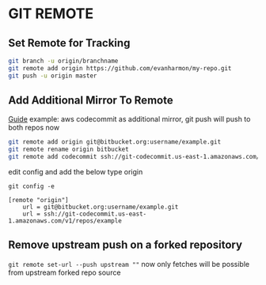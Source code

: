 # GIT REMOTE

## Set Remote for Tracking

```bash
git branch -u origin/branchname
git remote add origin https://github.com/evanharmon/my-repo.git
git push -u origin master
```

## Add Additional Mirror To Remote

[Guide](http://caseyscarborough.com/blog/2013/08/25/pushing-to-multiple-remotes-using-git/)
example: aws codecommit as additional mirror, git push will push to both repos now

```bash
git remote add origin git@bitbucket.org:username/example.git
git remote rename origin bitbucket
git remote add codecommit ssh://git-codecommit.us-east-1.amazonaws.com/v1/repos/my-repo
```

edit config and add the below type origin

`git config -e`

```
[remote "origin"]
	url = git@bitbucket.org:username/example.git
	url = ssh://git-codecommit.us-east-1.amazonaws.com/v1/repos/example
```

## Remove upstream push on a forked repository
`git remote set-url --push upstream ""`
now only fetches will be possible from upstream forked repo source